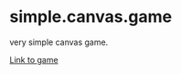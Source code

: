 # simple.canvas.game
very simple canvas game. 

[Link to game](http://aleha84.github.io/simple.canvas.game/)
